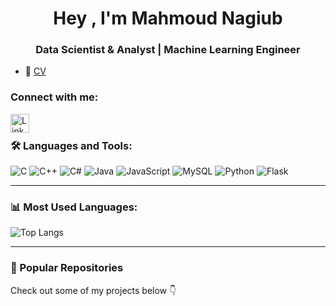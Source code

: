 <h1 align="center"> Hey , I'm Mahmoud Nagiub </h1>
<h3 align="center"> Data Scientist & Analyst | Machine Learning Engineer </h3>

- 📄 [CV](link-to-your-cv)

### Connect with me:
[<img align="left" alt="LinkedIn" width="30px" src="https://cdn-icons-png.flaticon.com/512/174/174857.png" />](https://www.linkedin.com/in/mahmoudnagiubb)

<br/>

### 🛠 Languages and Tools:

![C](https://img.shields.io/badge/-C-00599C?style=flat-square&logo=c)
![C++](https://img.shields.io/badge/-C++-00599C?style=flat-square&logo=cplusplus)
![C#](https://img.shields.io/badge/-C%23-239120?style=flat-square&logo=c-sharp)
![Java](https://img.shields.io/badge/-Java-007396?style=flat-square&logo=java)
![JavaScript](https://img.shields.io/badge/-JavaScript-F7DF1E?style=flat-square&logo=javascript)
![MySQL](https://img.shields.io/badge/-MySQL-4479A1?style=flat-square&logo=mysql)
![Python](https://img.shields.io/badge/-Python-3776AB?style=flat-square&logo=python)
![Flask](https://img.shields.io/badge/-Flask-000000?style=flat-square&logo=flask)

---

### 📊 Most Used Languages:
![Top Langs](https://github-readme-stats.vercel.app/api/top-langs/?username=karimsamer100&layout=compact&theme=tokyonight)

---

### 📌 Popular Repositories

Check out some of my projects below 👇


